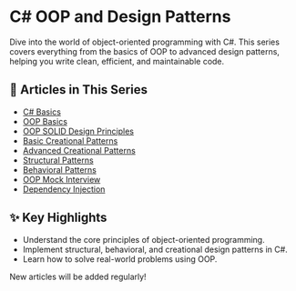 # C# OOP and Design Patterns

Dive into the world of object-oriented programming with C#. This series covers everything from the basics of OOP to advanced design patterns, helping you write clean, efficient, and maintainable code.

## 📂 Articles in This Series

- [C# Basics](../Roadmap_Backend/02_C#_Basics.md)
- [OOP Basics](01_OOP_Concepts.md)
- [OOP SOLID Design Principles](02_OOP_SOLID.md)
- [Basic Creational Patterns](03_Creational_1.md)
- [Advanced Creational Patterns](04_Creational_2.md)
- [Structural Patterns](05_Structural.md)
- [Behavioral Patterns](06_Behavioral.md)
- [OOP Mock Interview](07_OOP_Mock_Interview.md)
- [Dependency Injection](08_Dependency_Injection.md)

## ✨ Key Highlights

- Understand the core principles of object-oriented programming.
- Implement structural, behavioral, and creational design patterns in C#.
- Learn how to solve real-world problems using OOP.

New articles will be added regularly!
